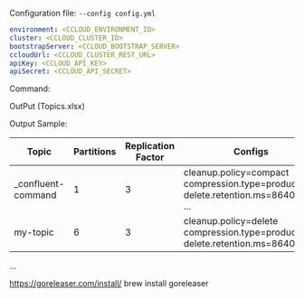 

Configuration file: ```--config config.yml```

```yaml
environment: <CCLOUD_ENVIRONMENT_ID>
cluster: <CCLOUD_CLUSTER_ID>
bootstrapServer: <CCLOUD_BOOTSTRAP_SERVER>    
ccloudUrl: <CCLOUD_CLUSTER_REST_URL>
apiKey: <CCLOUD_API_KEY>
apiSecret: <CCLOUD_API_SECRET>
```

Command:  

OutPut (Topics.xlsx)

Output Sample: 

| Topic	| Partitions |	Replication Factor | Configs |
|-------|------------|---------------------|---------|
|_confluent-command |	1 |	3 |	cleanup.policy=compact compression.type=producer delete.retention.ms=86400000 ...|
| my-topic | 6 | 3 | cleanup.policy=delete compression.type=producer delete.retention.ms=86400000 | 
 
... 

https://goreleaser.com/install/
brew install goreleaser